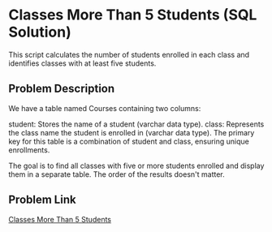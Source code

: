 # Classes More Than 5 Students (SQL Solution)

This script calculates the number of students enrolled in each class and identifies classes with at least five students.


## Problem Description
We have a table named Courses containing two columns:

student: Stores the name of a student (varchar data type).
class: Represents the class name the student is enrolled in (varchar data type).
The primary key for this table is a combination of student and class, ensuring unique enrollments.

The goal is to find all classes with five or more students enrolled and display them in a separate table. The order of the results doesn't matter.


## Problem Link
[Classes More Than 5 Students](https://leetcode.com/problems/classes-more-than-5-students/description/)